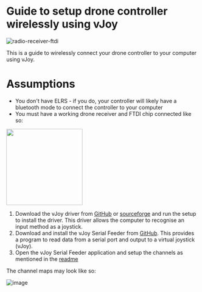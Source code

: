 # Guide to setup drone controller wirelessly using vJoy 

![radio-receiver-ftdi](https://github.com/Guppy16/hello-world/assets/48368985/86d53330-3ca5-4572-9b68-9bdd9dcd7719)

This is a guide to wirelessly connect your drone controller to your computer using vJoy. 

# Assumptions
- You don't have ELRS - if you do, your controller will likely have a bluetooth mode to connect the controller to your computer
- You must have a working drone receiver and FTDI chip connected like so:

<img src="https://github.com/Guppy16/hello-world/assets/48368985/f993de95-2a53-4a71-a10e-4a3e49a6802b" height="200">



1. Download the vJoy driver from [GitHub](https://github.com/jshafer817/vJoy/releases) or [sourceforge](https://sourceforge.net/projects/vjoystick/) and run the setup to install the driver. This driver allows the computer to recognise an input method as a joystick.
2. Download and install the vJoy Serial Feeder from [GitHub](https://github.com/Cleric-K/vJoySerialFeeder/releases). This provides a program to read data from a serial port and output to a virtual joystick (vJoy).
3. Open the vJoy Serial Feeder application and setup the channels as mentioned in the [readme](https://github.com/Cleric-K/vJoySerialFeeder)

The channel maps may look like so:

![image](https://github.com/Guppy16/hello-world/assets/48368985/2d34d9a7-96a3-44a6-9e93-c7ea7e2ed2c4)
